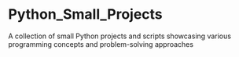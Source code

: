 # Python_Small_Projects
A collection of small Python projects and scripts showcasing various programming concepts and problem-solving approaches
